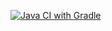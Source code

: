 [![Java CI with Gradle](https://github.com/Panelo56/BDD1/actions/workflows/gradle.yml/badge.svg)](https://github.com/Panelo56/BDD1/actions/workflows/gradle.yml)